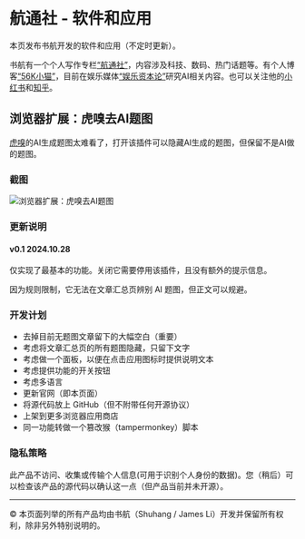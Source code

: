 # 航通社 - 软件和应用

本页发布书航开发的软件和应用（不定时更新）。

书航有一个个人写作专栏[“航通社”](https://lishuhang.me)，内容涉及科技、数码、热门话题等。有个人博客[“56K小猫”](https://lishuhang.me/blog)，目前在娱乐媒体[“娱乐资本论”](https://www.ylzbl.com)研究AI相关内容。也可以关注他的[小红书](https://www.xiaohongshu.com/user/profile/565abd1403eb843eb0ef217c)和[知乎](https://www.zhihu.com/people/lishuhang)。

## 浏览器扩展：虎嗅去AI题图

[虎嗅](https://www.huxiu.com/article)的AI生成题图太难看了，打开该插件可以隐藏AI生成的题图，但保留不是AI做的题图。

### 截图

![浏览器扩展：虎嗅去AI题图](https://github.com/user-attachments/assets/a3a7a8e0-6667-45ba-a648-3c1779050abf)

### 更新说明

#### v0.1 2024.10.28

仅实现了最基本的功能。关闭它需要停用该插件，且没有额外的提示信息。

因为规则限制，它无法在文章汇总页辨别 AI 题图，但正文可以规避。

### 开发计划

- 去掉目前无题图文章留下的大幅空白（重要）
- 考虑将文章汇总页的所有题图隐藏，只留下文字
- 考虑做一个面板，以便在点击应用图标时提供说明文本
- 考虑提供功能的开关按钮
- 考虑多语言
- 更新官网（即本页面）
- 将源代码放上 GitHub（但不附带任何开源协议）
- 上架到更多浏览器应用商店
- 同一功能转做一个篡改猴（tampermonkey）脚本

### 隐私策略

此产品不访问、收集或传输个人信息(可用于识别个人身份的数据)。您（稍后）可以检查该产品的源代码以确认这一点（但产品当前并未开源）。

---

© <script>document.write(new Date().getFullYear());</script> 本页面列举的所有产品均由书航（Shuhang / James Li）开发并保留所有权利，除非另外特别说明的。
